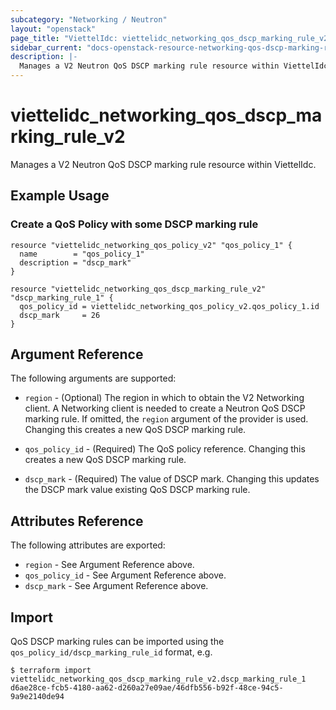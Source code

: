 ```yaml
---
subcategory: "Networking / Neutron"
layout: "openstack"
page_title: "ViettelIdc: viettelidc_networking_qos_dscp_marking_rule_v2"
sidebar_current: "docs-openstack-resource-networking-qos-dscp-marking-rule-v2"
description: |-
  Manages a V2 Neutron QoS DSCP marking rule resource within ViettelIdc.
---
```


# viettelidc\_networking\_qos\_dscp\_marking\_rule\_v2

Manages a V2 Neutron QoS DSCP marking rule resource within ViettelIdc.

## Example Usage

### Create a QoS Policy with some DSCP marking rule

```hcl
resource "viettelidc_networking_qos_policy_v2" "qos_policy_1" {
  name        = "qos_policy_1"
  description = "dscp_mark"
}

resource "viettelidc_networking_qos_dscp_marking_rule_v2" "dscp_marking_rule_1" {
  qos_policy_id = viettelidc_networking_qos_policy_v2.qos_policy_1.id
  dscp_mark     = 26
}
```

## Argument Reference

The following arguments are supported:

* `region` - (Optional) The region in which to obtain the V2 Networking client.
    A Networking client is needed to create a Neutron QoS DSCP marking rule. If omitted, the
    `region` argument of the provider is used. Changing this creates a new QoS DSCP marking rule.
    
* `qos_policy_id` - (Required) The QoS policy reference. Changing this creates a new QoS DSCP marking rule.
   
* `dscp_mark` - (Required) The value of DSCP mark. Changing this updates the DSCP mark value existing
    QoS DSCP marking rule.
    
## Attributes Reference

The following attributes are exported:

* `region` - See Argument Reference above.
* `qos_policy_id` - See Argument Reference above.
* `dscp_mark` - See Argument Reference above.

## Import

QoS DSCP marking rules can be imported using the `qos_policy_id/dscp_marking_rule_id` format, e.g.

```
$ terraform import viettelidc_networking_qos_dscp_marking_rule_v2.dscp_marking_rule_1 d6ae28ce-fcb5-4180-aa62-d260a27e09ae/46dfb556-b92f-48ce-94c5-9a9e2140de94
```